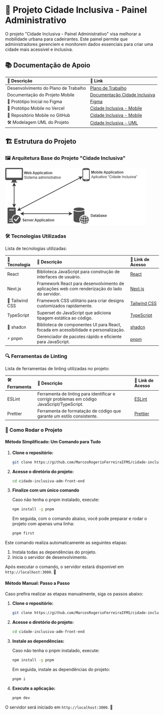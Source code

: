 # 🌆 Projeto Cidade Inclusiva - Painel Administrativo

O projeto "Cidade Inclusiva - Painel Administrativo" visa melhorar a mobilidade urbana para cadeirantes. Este painel permite que administradores gerenciem e monitorem dados essenciais para criar uma cidade mais acessível e inclusiva.

## 📚 Documentação de Apoio

| 📄 Descrição | 🔗 Link |
|:---|:---|
| Desenvolvimento do Plano de Trabalho | [Plano de Trabalho](https://docs.google.com/document/d/1nRhvRcXlDFgf7TtoWgm3VRqlIvhKTE5sb9miVpVaVKU/edit?usp=sharing) |
| Documentação do Projeto Mobile | [Documentação Cidade Inclusiva](https://docs.google.com/document/d/1VxejBnzkMbvmlPWUQOMgSNrHDl5ugXdu/edit?usp=sharing) |
| 🎨 Protótipo Inicial no Figma | [Figma](https://www.figma.com/design/sHp0ryMHBTla6oVVEYJSOv) |
| 📱 Protótipo Mobile no Vercel | [Cidade Inclusiva - Mobile](https://fundect-pictec3-mobile-cidade-inclusiva.vercel.app/login) |
| 📂 Repositório Mobile no GitHub | [Cidade Inclusiva - Mobile](https://github.com/marcosrogerio-jrf/fundect-pictec3-mobile-cidade-inclusiva) |
| 🛠️ Modelagem UML do Projeto | [Cidade Inclusiva - UML](https://app.diagrams.net/#G1c72Gns79DE7laBVADoPoukr65F1AaNS-) |

## 🏗️ Estrutura do Projeto

### 🖼️ Arquitetura Base do Projeto "Cidade Inclusiva"

![Arquitetura Base](docs/arquitetura-base.png)

### 🛠️ Tecnologias Utilizadas

Lista de tecnologias utilizadas:

| 🚀 Tecnologia | 📖 Descrição | 🔗 Link de Acesso |
|:---|:---|:---|
| React | Biblioteca JavaScript para construção de interfaces de usuário. | [React](https://react.dev/) |
| Next.js | Framework React para desenvolvimento de aplicações web com renderização do lado do servidor. | [Next.js](https://nextjs.org/) |
| 🎨 Tailwind CSS | Framework CSS utilitário para criar designs customizados rapidamente. | [Tailwind CSS](https://tailwindcss.com/) |
| TypeScript | Superset do JavaScript que adiciona tipagem estática ao código. | [TypeScript](https://www.typescriptlang.org/) |
| 🧩 shadcn | Biblioteca de componentes UI para React, focada em acessibilidade e personalização. | [shadcn](https://ui.shadcn.com/) |
| ⚡ pnpm | Gerenciador de pacotes rápido e eficiente para JavaScript. | [pnpm](https://pnpm.io/) |

### 🔍 Ferramentas de Linting

Lista de ferramentas de linting utilizadas no projeto:

| 🛠️ Ferramenta | 📖 Descrição | 🔗 Link de Acesso |
|:---|:---|:---|
| ESLint | Ferramenta de linting para identificar e corrigir problemas em código JavaScript/TypeScript. | [ESLint](https://eslint.org/) |
| Prettier | Ferramenta de formatação de código que garante um estilo consistente. | [Prettier](https://prettier.io/) |

### 🚀 Como Rodar o Projeto

#### Método Simplificado: Um Comando para Tudo

1. **Clone o repositório:**

    ```sh
    git clone https://github.com/MarcosRogerioFerreiraIFMS/cidade-inclusiva-adm-front-end.git
    ```

2. **Acesse o diretório do projeto:**

    ```sh
    cd cidade-inclusiva-adm-front-end
    ```

3. **Finalize com um único comando**

    Caso não tenha o pnpm instalado, execute:

    ```sh
    npm install -g pnpm
    ```

    Em seguida, com o comando abaixo, você pode preparar e rodar o projeto com apenas uma linha:

    ```sh
    pnpm first
    ```

Este comando realiza automaticamente as seguintes etapas:

1. Instala todas as dependências do projeto.
2. Inicia o servidor de desenvolvimento.

Após executar o comando, o servidor estará disponível em `http://localhost:3000`. 🎉

#### Método Manual: Passo a Passo

Caso prefira realizar as etapas manualmente, siga os passos abaixo:

1. **Clone o repositório:**

    ```sh
    git clone https://github.com/MarcosRogerioFerreiraIFMS/cidade-inclusiva-adm-front-end.git
    ```

2. **Acesse o diretório do projeto:**

    ```sh
    cd cidade-inclusiva-adm-front-end
    ```

3. **Instale as dependências:**

    Caso não tenha o pnpm instalado, execute:

    ```sh
    npm install -g pnpm
    ```

    Em seguida, instale as dependências do projeto:

    ```sh
    pnpm i
    ```

4. **Execute a aplicação:**

    ```sh
    pnpm dev
    ```

O servidor será iniciado em `http://localhost:3000`. 🎉
